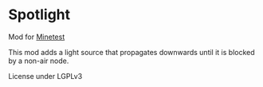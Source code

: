# Spotlight

Mod for [Minetest](http://minetest.net)

This mod adds a light source that propagates downwards until it is blocked by a non-air node.

License under LGPLv3
